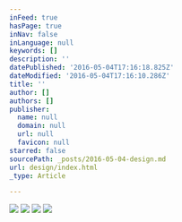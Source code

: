 ```yaml
---
inFeed: true
hasPage: true
inNav: false
inLanguage: null
keywords: []
description: ''
datePublished: '2016-05-04T17:16:18.825Z'
dateModified: '2016-05-04T17:16:10.286Z'
title: ''
author: []
authors: []
publisher:
  name: null
  domain: null
  url: null
  favicon: null
starred: false
sourcePath: _posts/2016-05-04-design.md
url: design/index.html
_type: Article

---
```

![](https://the-grid-user-content.s3-us-west-2.amazonaws.com/e588d01a-1912-4a31-8805-8608c4e14c4e.jpg)
![](https://the-grid-user-content.s3-us-west-2.amazonaws.com/22a452ff-5e57-4ef4-8dbe-4c82d1c30661.jpg)
![](https://the-grid-user-content.s3-us-west-2.amazonaws.com/6725727a-66a3-41f0-bffd-fd1ccc196f9a.jpg)
![](https://the-grid-user-content.s3-us-west-2.amazonaws.com/0dbe8d0b-a59b-447a-9169-5653bef201fa.jpg)